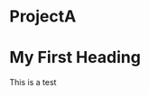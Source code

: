 # ProjectA
<!DOCTYPE html>
<html>
<body>

<h1>My First Heading</h1>
<p>This is a test</p>

</body>
</html>
